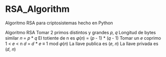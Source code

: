 # RSA_Algorithm
Algoritmo RSA para criptosistemas hecho en Python

Algoritmo RSA
Tomar 2 primos distintos y grandes 𝑝, 𝑞
Longitud de bytes similar
𝑛 = 𝑝 * 𝑞
El totiente de n es 𝜑(𝑛) = (𝑝 - 1) * (𝑞 - 1)
Tomar un 𝑒 coprimo 1 < 𝑒 < n
𝑑 = 𝑑 * 𝑒 ≡ 1 mod 𝜑(𝑛)
La llave publica es (𝑒, 𝑛)
La llave privada es (𝑑, 𝑛)
